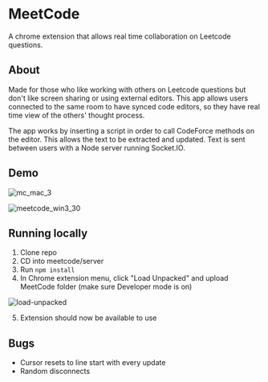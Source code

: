 # MeetCode

A chrome extension that allows real time collaboration on Leetcode questions. 

## About

Made for those who like working with others on Leetcode questions but don't like screen sharing or using external editors. This app allows users connected to the same room to have synced code editors, so they have real time view of the others' thought process.

The app works by inserting a script in order to call CodeForce methods on the editor. This allows the text to be extracted and updated. Text is sent between users with a Node server running Socket.IO. 

## Demo

![mc_mac_3](https://user-images.githubusercontent.com/88285952/200089175-2800561f-83a4-4dd9-92b0-9fb3f61d15b8.gif)

![meetcode_win3_30](https://user-images.githubusercontent.com/88285952/200089326-ff0d0dc0-42c6-4b3d-bd9b-cf9c4d8b4eb1.gif)


## Running locally

1. Clone repo
2. CD into meetcode/server
3. Run `npm install`
4. In Chrome extension menu, click "Load Unpacked" and upload MeetCode folder (make sure Developer mode is on)

![load-unpacked](https://user-images.githubusercontent.com/88285952/200090947-547f6829-f0bb-4e89-aadf-35152129c3b2.png)

5. Extension should now be available to use


## Bugs
- Cursor resets to line start with every update
- Random disconnects
